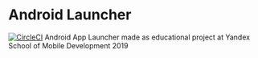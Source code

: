 # Android Launcher
[![CircleCI](https://circleci.com/gh/Whiskarek/Yandex-Launcher/tree/dev.svg?style=svg)](https://circleci.com/gh/Whiskarek/Yandex-Launcher/tree/dev)
Android App Launcher made as educational project at Yandex School of Mobile Development 2019
